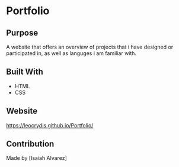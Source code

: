 # Portfolio

## Purpose
A website that offers an overview of projects that i have designed or participated in, as well as languges i am familiar with. 

## Built With
* HTML
* CSS

## Website
https://leocrydis.github.io/Portfolio/

## Contribution
Made by [Isaiah Alvarez]


